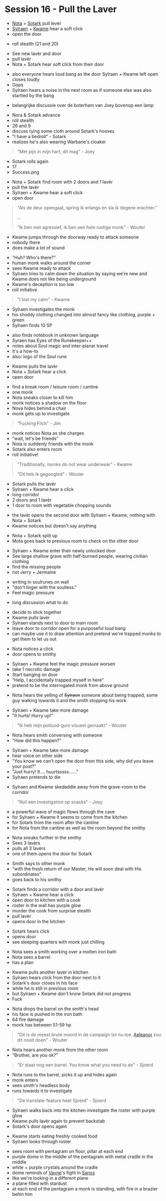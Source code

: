 # Session 16 - Pull the Laver

- [Nota](https://bookstack.hemels.me/books/Inquisitors/page/nota-deef) + [Sotark](https://bookstack.hemels.me/books/Inquisitors/page/sotark) pull lever
- [Sylraen](https://bookstack.hemels.me/books/Inquisitors/page/sylraen-morra) + [Kwame](https://bookstack.hemels.me/books/Inquisitors/page/kwame) hear a soft click
- open the door

+ roll stealth (21 and 20)

- See new lavèr and door
- pull lavèr
- Nota + Sotark hear soft click from their door

+ also everyone hears loud bang as the door Sylraen + Kwame left open closes loudly
+ Oops
+ Sylraen hears a noise in the next room as if someone else was also startled by the bang

- belangrijke discussie over de boterham van Joey bovenop een lamp

+ Nora & Sotark advance
+ roll stealth
+ 26 and 9
+ discuss tying some cloth around Sotark's hooves
+ "I have a bedroll" - Sotark
+ realizes he's also wearing Warbane's cloaker

> "Met pijn in mijn hart, dit mag" - Joey

- Sotark rolls again
- 17
- Success.png

+ Nota + Sotark find room with 2 doors and 1 lavèr
+ pull the lavèr
+ Sylraen + Kwame hear a soft click
+ open door

> "Als de deur opengaat, spring ik erlangs en sla ik degene erachter."
>
> ...
>
> "Ik ben niet agressief, ik ben een hele rustige monk" - Wouter

- Kwame jumps through the doorway ready to attack someone
- nobody there
- does make a lot of sound

+ "Huh? Who's there?"
+ human monk walks around the corner
+ sees Kwame ready to attack
+ Sylraen tries to calm down the situation by saying we're new and Kwame does not like being underground
+ Kwame's deception is too low
+ roll initiative

> "I lost my calm" - Kwame

- Sylraen investigates the monk
- his shoddy clothing changed into almost fancy like clothing, purple + green
- Sylraen finds 10 SP

+ also finds notebook in unknown language
+ Syraen has Eyes of the Runekeeper++
+ notes about Soul magic and inter-planar travel
+ it's a how-to
+ also: logo of the Soul rune

- Kwame pulls the lavèr
- Nota + Sotark hear a click
- open door

+ find a break room / leisure room / cantine
+ one monk
+ Nota sneaks closer to kill him
+ monk notices a shadow on the floor
+ Nova hides behind a chair
+ monk gets up to investigate

> "Fucking Filch" - Jim

- monk notices Nota as she charges
- "wait, let's be friends"
- Nota is suddenly friends with the monk
- Sotark also enters room
- roll initiative!

> "Traditionally, monks do not wear underwear" - Kwame
>
> "Dit heb ik gegoogled" - Wouter

- Sotark pulls the lavèr
- Sylraen + Kwame hear a click
- long corridor
- 2 doors and 1 lavèr
- 1 door to room with vegetable chopping sounds

+ the lavèr opens the second door with Sylraen + Kwame, nothing with Nota + Sotark
+ Kwame notices but doesn't say anything

- Nota + Sotark split up
- Mota goes back to previous room to check on the other door

+ Sylraen + Kwame enter their newly unlocked door
+ See large shallow grave with half-burned people, wearing civilian clothing
+ find the missing people
+ not Jerry + Jermaine

- writing in soulrunes on wall
- "don't linger with the soulless."
- Feel magic pressure

+ long discussion what to do

- decide to stick together
- Kwame pulls lavèr
- Sylraen stands next to door to main room
- leave door to corridor open for a purposeful loud bang
- can maybe use it to draw attention and pretend we're trapped monks to get them to let us out

+ Nota notices a click
+ door opens to smithy

- Sylraen + Kwame feel the magic pressure worsen
- take 1 necrotic damage
- Start banging on door
- "Help, I accidentally trapped myself in here"
- pretend to be the interrogated monk from above ground

+ Nota hears the yelling of ~~Sylraen~~ someone about being trapped, some guy walking towards it and the smith stopping his work

- Sylraen + Kwame take more damage
- "It hurts! Hurry up!"

> "Ik heb mijn potlood-gum visueel gemaakt" - Wouter

- Nota hears smith conversing with someone
- "How did this happen?"

+ Sylraen + Kwame take more damage
+ hear voice on other side
+ "You know we can't open the door from this side, why did you leave your post?"
+ "Just hurry! It.... huurtsssss......"
+ Sylraen pretends to die

- Sylraen and Kwame skedaddle away from the grave-room to the corridor

> "Roll een investigation op snacks" - Joey

- a powerful wave of magic flows through the cave
- for Sylraen + Kwame it seems to come from the kitchen
- for Sotark from the room after the cantine
- for Nota from the cantine as well as the room beyond the smithy

+ Nota sneaks further in the smithy
+ Sees 3 lavèrs
+ pulls all 3 lavèrs
+ one of them opens the door for Sotark

- Smith says to other monk
- "with the fresh return of our Master, He will soon deal with His subordinates"
- goes back to his smithy

+ Sotark finds a corridor with a door and lavèr
+ Sylraen + Kwame hear a click
+ open door to kitchen with a cook
+ roster in the wall has purple glow
+ murder the cook from surprise stealth
+ pull lavèr
+ opens door in the kitchen

- Sotark hears click
- opens door
- see sleeping quarters with monk just chilling

+ Nota sees a smith working over a molten iron bath
+ Nota sees a barrel
+ has a plan

- Kwame pulls another lavèr in kitchen
- Sylraen hears click from the door next to it
- Sotark's door closes in his face
- while he is still in previous room
- but Sylraen + Kwame don't know Sotark did not progress
- Fuck

+ Nota drops the barrel on the smith's head
+ his face is pushed in the iron bath
+ 64 fire damage
+ monk has between 51-59 hp

> "Dit is de meest brute moord in de campaign tot nu toe. [Aeleanor](https://bookstack.hemels.me/books/Inquisitors/page/aeleanor) zou dit nooit doen" - Wouter

- Nota hears another monk from the other room
- "Brother, are you ok?"

> "Er staat nog een barrel. You know what you need to do" - Sjoerd

- Nota runs to the barrel, picks it up and hides again
- monk enters
- sees smith's headless body
- runs towards it to investigate

> "De translate-feature heet Sjoerd" - Sjoerd

- Sylraen walks back into the kitchen investigate the roster with purple glow
- Kwame pulls lavèr again to prevent backstab
- Sotark's door opens again

+ Kwame starts eating freshly cooked food
+ Sylraen looks through roster

- sees room with pentagram on floor, pillar at each end
- purple dome in the middle of the pentagram with metal cradle in the middle
- white + purple crystals around the cradle
- dome reminds of [Vayne](https://bookstack.hemels.me/books/Inquisitors/page/vayne)'s fight in [Sanos](https://bookstack.hemels.me/books/Inquisitors/page/sanos)
- like we're looking in a different plane
- a plane filled with stardust
- at each end of the pentagram a monk is standing, with fire in a brazier behin him
